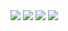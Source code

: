<img src="https://pyimagesearch.com/wp-content/uploads/2014/07/color_detection_red_version.jpg"/>

<img src="https://pyimagesearch.com/wp-content/uploads/2014/07/color_detection_blue_version.jpg"/>

<img src="https://pyimagesearch.com/wp-content/uploads/2014/07/color_detection_yellow_version.jpg"/>

<img src="https://pyimagesearch.com/wp-content/uploads/2014/07/color_detection_green_version.jpg"/>